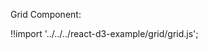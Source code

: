 Grid Component:

<div id="blank-grid" class="demo"></div>
<script src="/react-d3-example/dist/min/es5/grid.min.js"></script>

!!import '../../../react-d3-example/grid/grid.js';
